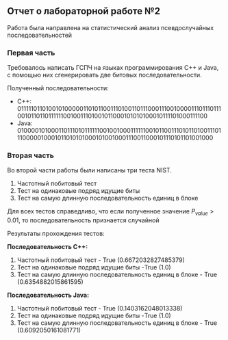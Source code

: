 ## Отчет о лабораторной работе №2

Работа была направлена на статистический анализ псевдослучайных последовательностей 

### Первая часть

Требовалось написать ГСПЧ на языках программирования С++ и Java, с помощью них сгенерировать две битовых последовательности.

Полученный последовательности:
  
  * C++: 011111011010010100000110101100111010011011100011100100001110111011100101101101111110010011101001011000101010100010111101000111100
 * Java: 01000010100011011101011111100100100011111100101100111010110100111011100000100010110101010001010010001110011000101110101101001000
  
### Вторая часть

Во второй части работы были написаны три теста NIST. 

1. Частотный побитовый тест
2. Тест на одинаковые подряд идущие биты
3. Тест на самую длинную последовательность единиц в блоке

Для всех тестов справедливо, что если полученное значение $P_{value}> 0.01$, то последовательность признается случайной

Результаты прохождения тестов:

**Последовательность С++:**
1. Частотный побитовый тест - True (0.6672032827485379)
2. Тест на одинаковые подряд идущие биты -True (1.0)
3. Тест на самую длинную последовательность единиц в блоке - True (0.6354882015861595)

**Последовательность Java:**
1. Частотный побитовый тест - True (0.1403162048013338)
2. Тест на одинаковые подряд идущие биты -True (1.0)
3. Тест на самую длинную последовательность единиц в блоке - True (0.6092050161081771)